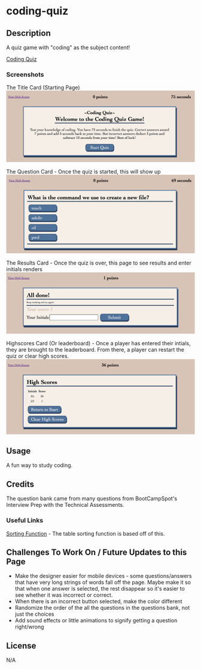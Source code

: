 # coding-quiz

## Description
A quiz game with "coding" as the subject content!

[Coding Quiz](https://uwlryoung.github.io/coding-quiz/)

### Screenshots
The Title Card (Starting Page)
![Title Card](/assets/images/title-card.png)


The Question Card - Once the quiz is started, this will show up
![Question Card](/assets/images/question-card.png)

The Results Card - Once the quiz is over, this page to see results and enter initials renders
![Results Card](/assets/images/results-card.png)

Highscores Card (Or leaderboard) - Once a player has entered their intials, they are brought to the leaderboard. From there, a player can restart the quiz or clear high scores.
![Highscores Card](/assets/images/highscore-card.png)

## Usage
A fun way to study coding.

## Credits
The question bank came from many questions from BootCampSpot's Interview Prep with the Technical Assessments. 

### Useful Links
[Sorting Function](https://www.w3schools.com/howto/howto_js_sort_table.asp) - The table sorting function is based off of this.

## Challenges To Work On / Future Updates to this Page
- Make the designer easier for mobile devices - some questions/answers that have very long strings of words fall off the page. Maybe make it so that when one answer is selected, the rest disappear so it's easier to see whether it was incorrect or correct. 
- When there is an incorrect button selected, make the color different
- Randomize the order of the all the questions in the questions bank, not just the choices
- Add sound effects or little animations to signify getting a question right/wrong

## License
N/A
